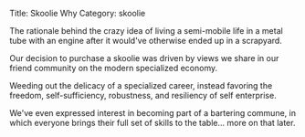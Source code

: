 Title: Skoolie Why
Category: skoolie

<!-- PELICAN_BEGIN_SUMMARY -->
The rationale behind the crazy idea of living a semi-mobile life in a metal tube with an engine after it would've otherwise ended up in a scrapyard.
<!-- PELICAN_END_SUMMARY -->

Our decision to purchase a skoolie was driven by views we share in our friend community on the modern specialized economy.

Weeding out the delicacy of
a specialized career, instead favoring the freedom, self-sufficiency, robustness,
and resiliency of self enterprise.

We've even expressed interest in becoming
part of a bartering commune, in which everyone brings their full set of skills
to the table... more on that later.
